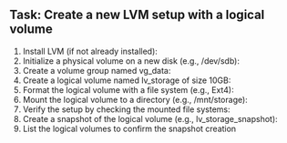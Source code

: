 ## Task: Create a new LVM setup with a logical volume

1. Install LVM (if not already installed):
2. Initialize a physical volume on a new disk (e.g., /dev/sdb):
3. Create a volume group named vg_data:
4. Create a logical volume named lv_storage of size 10GB:
5. Format the logical volume with a file system (e.g., Ext4):
6. Mount the logical volume to a directory (e.g., /mnt/storage):
7. Verify the setup by checking the mounted file systems:
8. Create a snapshot of the logical volume (e.g., lv_storage_snapshot):
9. List the logical volumes to confirm the snapshot creation